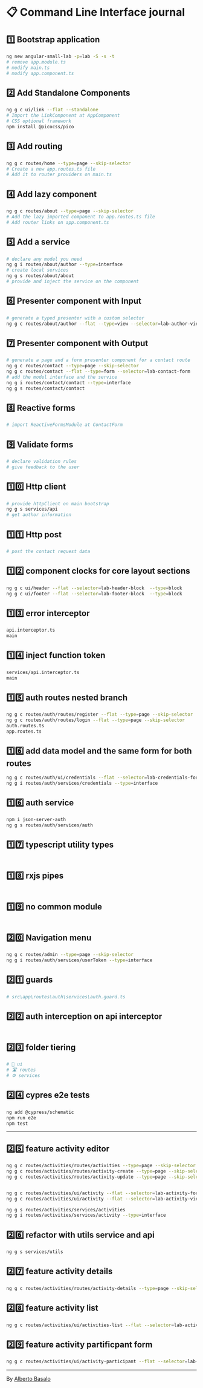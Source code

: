 # 📋 Command Line Interface journal

## 1️⃣ Bootstrap application

```bash
ng new angular-small-lab -p=lab -S -s -t
# remove app.module.ts
# modify main.ts
# modify app.component.ts
```

## 2️⃣ Add Standalone Components

```bash
ng g c ui/link --flat --standalone
# Import the LinkComponent at AppComponent
# CSS optional framework
npm install @picocss/pico
```

## 3️⃣ Add routing

```bash
ng g c routes/home --type=page --skip-selector
# Create a new app.routes.ts file
# Add it to router providers on main.ts
```

## 4️⃣ Add lazy component

```bash
ng g c routes/about --type=page --skip-selector
# Add the lazy imported component to app.routes.ts file
# Add router links on app.component.ts
```

## 5️⃣ Add a service

```bash
# declare any model you need
ng g i routes/about/author --type=interface
# create local services
ng g s routes/about/about
# provide and inject the service on the component
```

## 6️⃣ Presenter component with Input

```bash
# generate a typed presenter with a custom selector
ng g c routes/about/author --flat --type=view --selector=lab-author-view

```

## 7️⃣ Presenter component with Output

```bash
# generate a page and a form presenter component for a contact route
ng g c routes/contact --type=page --skip-selector
ng g c routes/contact --flat --type=form --selector=lab-contact-form
# add the model interface and the service
ng g i routes/contact/contact --type=interface
ng g s routes/contact/contact
```

## 8️⃣ Reactive forms

```bash
# import ReactiveFormsModule at ContactForm
```

## 9️⃣ Validate forms

```bash
# declare validation rules
# give feedback to the user
```

## 1️⃣0️⃣ Http client

```bash
# provide httpClient on main bootstrap
ng g s services/api
# get author information
```

## 1️⃣1️⃣ Http post

```bash
# post the contact request data
```

## 1️⃣2️⃣ component clocks for core layout sections

```bash
ng g c ui/header --flat --selector=lab-header-block  --type=block
ng g c ui/footer --flat --selector=lab-footer-block  --type=block
```

## 1️⃣3️⃣ error interceptor

```bash
api.interceptor.ts
main
```

## 1️⃣4️⃣ inject function token

```bash
services/api.interceptor.ts
main
```

## 1️⃣5️⃣ auth routes nested branch

```bash
ng g c routes/auth/routes/register --flat --type=page --skip-selector
ng g c routes/auth/routes/login --flat --type=page --skip-selector
auth.routes.ts
app.routes.ts
```

## 1️⃣6️⃣ add data model and the same form for both routes

```bash
ng g c routes/auth/ui/credentials --flat --selector=lab-credentials-form --type=form
ng g i routes/auth/services/credentials --type=interface
```

## 1️⃣6️⃣ auth service

```bash
npm i json-server-auth
ng g s routes/auth/services/auth
```

## 1️⃣7️⃣ typescript utility types

```bash

```

## 1️⃣8️⃣ rxjs pipes

```bash

```

## 1️⃣9️⃣ no common module

```bash

```

## 2️⃣0️⃣ Navigation menu

```bash
ng g c routes/admin --type=page --skip-selector
ng g i routes/auth/services/userToken --type=interface

```

## 2️⃣1️⃣ guards

```bash
# src\app\routes\auth\services\auth.guard.ts
```

## 2️⃣2️⃣ auth interception on api interceptor

```bash

```

## 2️⃣3️⃣ folder tiering

```bash
# 🚗 ui
# 🛣️ routes
# ⚙️ services
```

## 2️⃣4️⃣ cypres e2e tests

```bash
ng add @cypress/schematic
npm run e2e
npm test
```

---

## 2️⃣5️⃣ feature activity editor

```bash
ng g c routes/activities/routes/activities --type=page --skip-selector
ng g c routes/activities/routes/activity-create --type=page --skip-selector
ng g c routes/activities/routes/activity-update --type=page --skip-selector


ng g c routes/activities/ui/activity --flat --selector=lab-activity-form --type=form
ng g c routes/activities/ui/activity --flat --selector=lab-activity-view --type=view

ng g s routes/activities/services/activities
ng g i routes/activities/services/activity --type=interface
```

## 2️⃣6️⃣ refactor with utils service and api

```bash
ng g s services/utils
```

## 2️⃣7️⃣ feature activity details

```bash
ng g c routes/activities/routes/activity-details --type=page --skip-selector
```

## 2️⃣8️⃣ feature activity list

```bash
ng g c routes/activities/ui/activities-list --flat --selector=lab-activities-list --type=list
```

## 2️⃣9️⃣ feature activity partificpant form

```bash
ng g c routes/activities/ui/activity-participant --flat --selector=lab-activity-participant-form --type=form
```

---

By [Alberto Basalo](https://twitter.com/AlbertoBasalo)
